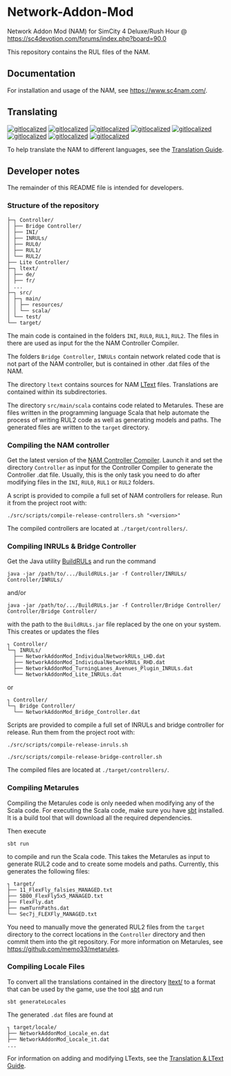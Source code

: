 # Network-Addon-Mod

Network Addon Mod (NAM) for SimCity 4 Deluxe/Rush Hour @ https://sc4devotion.com/forums/index.php?board=90.0

This repository contains the RUL files of the NAM.

## Documentation

For installation and usage of the NAM, see https://www.sc4nam.com/.

## Translating

[![gitlocalized ](https://gitlocalize.com/repo/8674/de/badge.svg)](https://gitlocalize.com/repo/8674/de?utm_source=badge)
[![gitlocalized ](https://gitlocalize.com/repo/8674/es/badge.svg)](https://gitlocalize.com/repo/8674/es?utm_source=badge)
[![gitlocalized ](https://gitlocalize.com/repo/8674/fr/badge.svg)](https://gitlocalize.com/repo/8674/fr?utm_source=badge)
[![gitlocalized ](https://gitlocalize.com/repo/8674/it/badge.svg)](https://gitlocalize.com/repo/8674/it?utm_source=badge)
[![gitlocalized ](https://gitlocalize.com/repo/8674/ja/badge.svg)](https://gitlocalize.com/repo/8674/ja?utm_source=badge)
[![gitlocalized ](https://gitlocalize.com/repo/8674/ko/badge.svg)](https://gitlocalize.com/repo/8674/ko?utm_source=badge)
[![gitlocalized ](https://gitlocalize.com/repo/8674/nl/badge.svg)](https://gitlocalize.com/repo/8674/nl?utm_source=badge)
[![gitlocalized ](https://gitlocalize.com/repo/8674/sv/badge.svg)](https://gitlocalize.com/repo/8674/sv?utm_source=badge)

To help translate the NAM to different languages, see the [Translation Guide](ltext/README.md#translating-the-nam).

## Developer notes

The remainder of this README file is intended for developers.

### Structure of the repository

    ├─┐ Controller/
    │ ├── Bridge Controller/
    │ ├── INI/
    │ ├── INRULs/
    │ ├── RUL0/
    │ ├── RUL1/
    │ └── RUL2/
    ├── Lite Controller/
    ├─┐ ltext/
    │ ├── de/
    │ ├── fr/
    │ ...
    ├─┐ src/
    │ ├─┐ main/
    │ │ ├── resources/
    │ │ └── scala/
    │ └── test/
    └── target/

The main code is contained in the folders `INI`, `RUL0`, `RUL1`, `RUL2`.
The files in there are used as input for the
the NAM Controller Compiler.

The folders `Bridge Controller`, `INRULs`
contain network related code that is not part of the NAM controller,
but is contained in other .dat files of the NAM.

The directory `ltext` contains sources for NAM [LText](https://wiki.sc4devotion.com/index.php?title=LTEXT) files.  Translations are contained within its subdirectories.

The directory `src/main/scala` contains code related to Metarules.
These are files written in the programming language Scala
that help automate the process of writing RUL2 code
as well as generating models and paths.
The generated files are written to the `target` directory.

### Compiling the NAM controller

Get the latest version of the [NAM Controller Compiler](https://github.com/memo33/NAMControllerCompiler/releases).
Launch it and set the directory `Controller` as input for the Controller Compiler to generate the Controller .dat file.
Usually, this is the only task you need to do after modifying files in the `INI`, `RUL0`, `RUL1` or `RUL2` folders.

A script is provided to compile a full set of NAM controllers for release.  Run it from the project root with:

    ./src/scripts/compile-release-controllers.sh "<version>"

The compiled controllers are located at `./target/controllers/`.

### Compiling INRULs & Bridge Controller

Get the Java utility [BuildRULs](https://www.dropbox.com/s/ckwhy11xxaz3z1q/BuildRULs_01.zip?dl=0) and run the command

    java -jar /path/to/.../BuildRULs.jar -f Controller/INRULs/ Controller/INRULs/

and/or

    java -jar /path/to/.../BuildRULs.jar -f Controller/Bridge Controller/ Controller/Bridge Controller/

with the path to the `BuildRULs.jar` file replaced by the one on your system.
This creates or updates the files

    ┐ Controller/
    └─┐ INRULs/
      ├── NetworkAddonMod_IndividualNetworkRULs_LHD.dat
      ├── NetworkAddonMod_IndividualNetworkRULs_RHD.dat
      ├── NetworkAddonMod_TurningLanes_Avenues_Plugin_INRULs.dat
      └── NetworkAddonMod_Lite_INRULs.dat

or

    ┐ Controller/
    └─┐ Bridge Controller/
      └── NetworkAddonMod_Bridge_Controller.dat

Scripts are provided to compile a full set of INRULs and bridge controller for release.  Run them from the project root with:

    ./src/scripts/compile-release-inruls.sh

    ./src/scripts/compile-release-bridge-controller.sh

The compiled files are located at `./target/controllers/`.

### Compiling Metarules

Compiling the Metarules code is only needed when modifying any of the Scala code.
For executing the Scala code, make sure you have [sbt](https://www.scala-sbt.org/) installed.
It is a build tool that will download all the required dependencies.

Then execute

    sbt run

to compile and run the Scala code.
This takes the Metarules as input to generate RUL2 code and to create some models and paths.
Currently, this generates the following files:

    ┐ target/
    ├── 11_FlexFly_falsies_MANAGED.txt
    ├── 5B00_FlexFly5x5_MANAGED.txt
    ├── FlexFly.dat
    ├── nwmTurnPaths.dat
    └── Sec7j_FLEXFly_MANAGED.txt

You need to manually move the generated RUL2 files from the `target` directory
to the correct locations in the `Controller` directory and then commit them into the git repository.
For more information on Metarules, see https://github.com/memo33/metarules.

### Compiling Locale Files

To convert all the translations contained in the directory [ltext/](ltext/)
to a format that can be used by the game,
use the tool [sbt](https://www.scala-sbt.org/) and run

    sbt generateLocales

The generated `.dat` files are found at

    ┐ target/locale/
    ├── NetworkAddonMod_Locale_en.dat
    ├── NetworkAddonMod_Locale_it.dat
    ...

For information on adding and modifying LTexts, see the [Translation & LText Guide](ltext/README.md#maintaining-ltext-sources).
